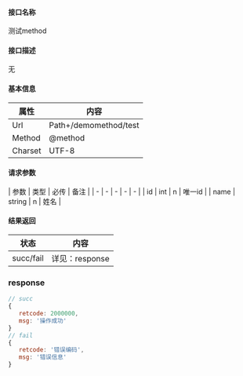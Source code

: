 #### 接口名称
测试method

#### 接口描述
无

#### 基本信息
| 属性 | 内容 |
| -------- | -------- |
| Url | Path+/demomethod/test |
| Method | @method |
| Charset | UTF-8 |

#### 请求参数
| 参数 | 类型 | 必传 | 备注 | 
| - | - | - | - | - |
| id | int | n | 唯一id |
| name | string | n | 姓名 |


#### 结果返回
| 状态 | 内容 |
| -------- | -------- |
| succ/fail | 详见：response |

### response
```javascript
// succ
{
   retcode: 2000000,
   msg: '操作成功'
}
// fail
{
   retcode: '错误编码',
   msg: '错误信息'
}
     
```

